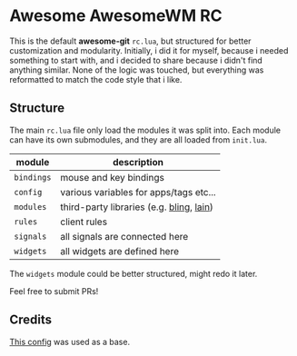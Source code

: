 # Awesome AwesomeWM RC

This is the default **awesome-git** `rc.lua`, but structured for better customization and modularity.
Initially, i did it for myself, because i needed something to start with,
and i decided to share because i didn't find anything similar. 
None of the logic was touched, but everything was reformatted to match the code style that i like.

## Structure

The main `rc.lua` file only load the modules it was split into.
Each module can have its own submodules, and they are all loaded from `init.lua`.

module | description
-------- | -----------
`bindings` | mouse and key bindings
`config` | various variables for apps/tags etc...
`modules` | third-party libraries (e.g. [bling](https://github.com/BlingCorp/bling), [lain](https://github.com/lcpz/lain))
`rules` | client rules
`signals` | all signals are connected here
`widgets` | all widgets are defined here

The `widgets` module could be better structured, might redo it later.

Feel free to submit PRs!

## Credits

[This config](https://git.linuxit.us/spider/awesome/src/commit/921c5019df6a03915e09efcb1336bbca518a4401) was used as a base.
